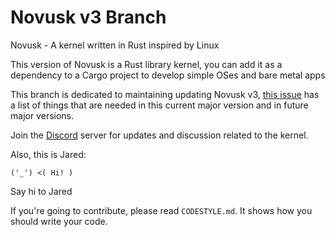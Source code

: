 # Novusk v3 Branch

Novusk - A kernel written in Rust inspired by Linux

This version of Novusk is a Rust library kernel, you can add it as a dependency to a Cargo project to develop simple 
OSes and bare metal apps

This branch is dedicated to maintaining updating Novusk v3, 
[this issue](https://github.com/NathanMcMillan54/novusk/issues/14) has a list of things that are needed in this current 
major version and in future major versions.

Join the [Discord](https://discord.gg/hcVcCugVFP) server for updates and discussion related to the kernel.

Also, this is Jared:
```commandline
('_') <( Hi! )
```

Say hi to Jared

If you're going to contribute, please read ``CODESTYLE.md``. It shows how you should write your code.
